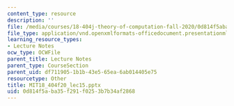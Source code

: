 ```yaml
---
content_type: resource
description: ''
file: /media/courses/18-404j-theory-of-computation-fall-2020/0d814f5aba35f291f0253b7b34af2868_MIT18_404f20_lec15.pptx
file_type: application/vnd.openxmlformats-officedocument.presentationml.presentation
learning_resource_types:
- Lecture Notes
ocw_type: OCWFile
parent_title: Lecture Notes
parent_type: CourseSection
parent_uid: df711905-1b1b-43e5-65ea-6ab014405e75
resourcetype: Other
title: MIT18_404f20_lec15.pptx
uid: 0d814f5a-ba35-f291-f025-3b7b34af2868
---
```


